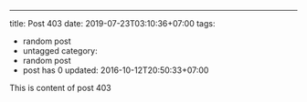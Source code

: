 ---
title: Post 403
date: 2019-07-23T03:10:36+07:00
tags:
  - random post
  - untagged
category:
  - random post
  - post has 0
updated: 2016-10-12T20:50:33+07:00

This is content of post 403